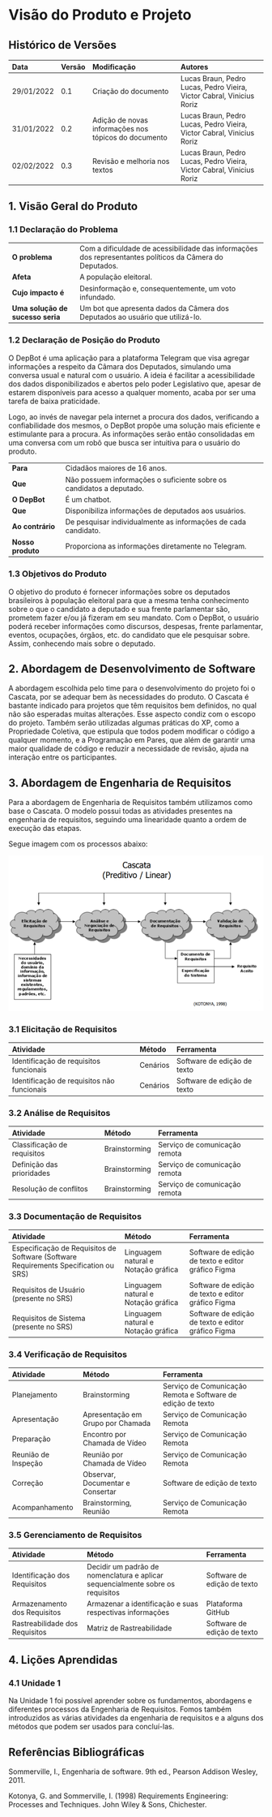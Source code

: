 # Visão do Produto e Projeto

## Histórico de Versões
|Data|Versão|Modificação|Autores|
|:---|:-----|:----------|:------|
|29/01/2022|0.1|Criação do documento|Lucas Braun, Pedro Lucas, Pedro Vieira, Victor Cabral, Vinicius Roriz|
|31/01/2022|0.2|Adição de novas informações nos tópicos do documento|Lucas Braun, Pedro Lucas, Pedro Vieira, Victor Cabral, Vinicius Roriz|
|02/02/2022|0.3|Revisão e melhoria nos textos|Lucas Braun, Pedro Lucas, Pedro Vieira, Victor Cabral, Vinicius Roriz|
## 1. Visão Geral do Produto

### 1.1 Declaração do Problema
| | |
|:-|:-|
|**O problema**|Com a dificuldade de acessibilidade das informações dos representantes políticos da Câmera do Deputados.|
|**Afeta**|A população eleitoral.|
|**Cujo impacto é**|Desinformação e, consequentemente, um voto infundado.|
|**Uma solução de sucesso seria**|Um bot que apresenta dados da Câmera dos Deputados ao usuário que utilizá-lo.|

### 1.2 Declaração de Posição do Produto

O DepBot é uma aplicação para a plataforma Telegram que visa agregar informações a respeito da Câmara dos Deputados, simulando uma conversa usual e natural com o usuário. A ideia é facilitar a acessibilidade dos dados disponibilizados e abertos pelo poder Legislativo que, apesar de estarem disponíveis para acesso a qualquer momento, acaba por ser uma tarefa de baixa praticidade. 

Logo, ao invés de navegar pela internet a procura dos dados, verificando a confiabilidade dos mesmos, o DepBot propõe uma solução mais eficiente e estimulante para a procura. As informações serão então consolidadas em uma conversa com um robô que busca ser intuitiva para o usuário do produto.

| | |
|:-|:-|
|**Para**|Cidadãos maiores de 16 anos.|
|**Que**|Não possuem informações o suficiente sobre os candidatos a deputado.|
|**O DepBot**|É um chatbot.|
|**Que**|Disponibiliza informações de deputados aos usuários.|
|**Ao contrário**|De pesquisar individualmente as informações de cada candidato.|
|**Nosso produto**|Proporciona as informações diretamente no Telegram. |

### 1.3 Objetivos do Produto

O objetivo do produto é fornecer informações sobre os deputados brasileiros à população eleitoral para que a mesma tenha conhecimento sobre o que o candidato a deputado e sua frente parlamentar são, prometem fazer e/ou já fizeram em seu mandato. Com o DepBot, o usuário poderá receber informações como discursos, despesas, frente parlamentar, eventos, ocupações, órgãos, etc. do candidato que ele pesquisar sobre. Assim, conhecendo mais sobre o deputado.
	
## 2. Abordagem de Desenvolvimento de Software

A abordagem escolhida pelo time para o desenvolvimento do projeto foi o Cascata, por se adequar bem às necessidades do produto. O Cascata é bastante indicado para projetos que têm requisitos bem definidos, no qual não são esperadas muitas alterações. Esse aspecto condiz com o escopo do projeto. Também serão utilizadas algumas práticas do XP, como a Propriedade Coletiva, que estipula que todos podem modificar o código a qualquer momento, e a Programação em Pares, que além de garantir uma maior qualidade de código e reduzir a necessidade de revisão, ajuda na interação entre os participantes.

## 3. Abordagem de Engenharia de Requisitos

Para a abordagem de Engenharia de Requisitos também utilizamos como base o Cascata. O modelo possui todas as atividades presentes na engenharia de requisitos, seguindo uma linearidade quanto a ordem de execução das etapas. 

Segue imagem com os processos abaixo:

<p align="center">
  <img src="https://github.com/FGAUnB-REQ-GM/2021.2-DepBot/blob/doc_visao/docs/assets/cascataProcessos.png?raw=true">
</p>

### 3.1 Elicitação de Requisitos

|Atividade|Método|Ferramenta|
|:--------|:-----|:---------|
|Identificação de requisitos funcionais|Cenários|Software de edição de texto|
|Identificação de requisitos não funcionais|Cenários|Software de edição de texto|

### 3.2 Análise de Requisitos

|Atividade|Método|Ferramenta|
|:--------|:-----|:---------|
|Classificação de requisitos|Brainstorming|Serviço de comunicação remota|
|Definição das prioridades|Brainstorming|Serviço de comunicação remota|
|Resolução de conflitos|Brainstorming|Serviço de comunicação remota|

### 3.3 Documentação de Requisitos
|Atividade|Método|Ferramenta|
|:--------|:-----|:---------|
|Especificação de Requisitos de Software (Software Requirements Specification ou SRS)|Linguagem natural e Notação gráfica|Software de edição de texto e editor gráfico Figma|
|Requisitos de Usuário (presente no SRS)|Linguagem natural e Notação gráfica|Software de edição de texto e editor gráfico Figma|
|Requisitos de Sistema (presente no SRS)|Linguagem natural e Notação gráfica|Software de edição de texto e editor gráfico Figma|

### 3.4 Verificação de Requisitos

|Atividade|Método|Ferramenta|
|:--------|:-----|:---------|
Planejamento|Brainstorming|Serviço de Comunicação Remota e Software de edição de texto|
Apresentação|Apresentação em Grupo por Chamada|Serviço de Comunicação Remota|
Preparação|Encontro por Chamada de Vídeo|Serviço de Comunicação Remota|
Reunião de Inspeção|Reunião por Chamada de Vídeo|Serviço de Comunicação Remota|
Correção|Observar, Documentar e Consertar|Software de edição de texto|
Acompanhamento|Brainstorming, Reunião|Serviço de Comunicação Remota|

### 3.5 Gerenciamento de Requisitos

|Atividade|Método|Ferramenta|
|:--------|:-----|:---------|
|Identificação dos Requisitos|Decidir um padrão de nomenclatura e aplicar sequencialmente sobre os requisitos|Software de edição de texto|
|Armazenamento dos Requisitos|Armazenar a identificação e suas respectivas informações|Plataforma GitHub|
|Rastreabilidade dos Requisitos|Matriz de Rastreabilidade|Software de edição de texto|

## 4. Lições Aprendidas

### 4.1 Unidade 1

Na Unidade 1 foi possível aprender sobre os fundamentos, abordagens e diferentes processos da Engenharia de Requisitos. Fomos também introduzidos as várias atividades da engenharia de requisitos e a alguns dos métodos que podem ser usados para concluí-las.

## Referências Bibliográficas

Sommerville, I., Engenharia de software. 9th ed., Pearson Addison Wesley, 2011.

Kotonya, G. and Sommerville, I. (1998) Requirements Engineering: Processes and Techniques. John Wiley & Sons, Chichester.
